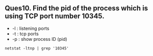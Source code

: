 ## Ques10. Find the pid of the process which is using TCP port number 10345.

- -l : listening ports
- -t : tcp ports
- -p : show process ID (pid)

`netstat -ltnp | grep '10345'`